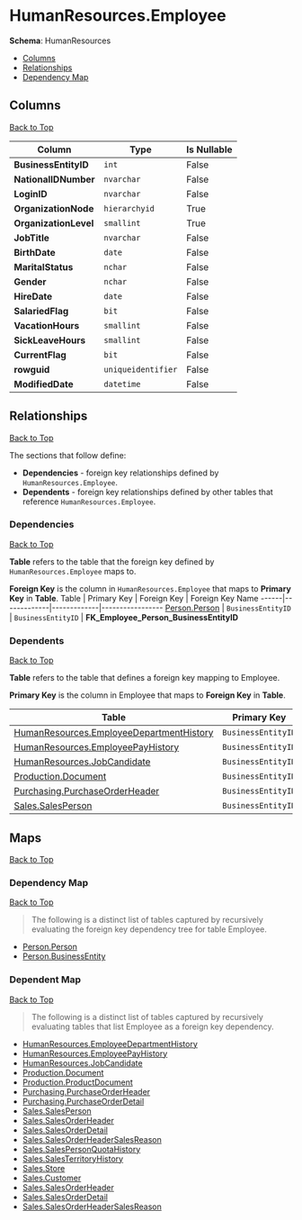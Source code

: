 # HumanResources.Employee

**Schema**: HumanResources
* [Columns](#columns)
* [Relationships](#relationships)
* [Dependency Map](#dependency-map)

## Columns
[Back to Top](#employee)

Column | Type | Is Nullable
-------|------|------------
**BusinessEntityID** | `int` | False
**NationalIDNumber** | `nvarchar` | False
**LoginID** | `nvarchar` | False
**OrganizationNode** | `hierarchyid` | True
**OrganizationLevel** | `smallint` | True
**JobTitle** | `nvarchar` | False
**BirthDate** | `date` | False
**MaritalStatus** | `nchar` | False
**Gender** | `nchar` | False
**HireDate** | `date` | False
**SalariedFlag** | `bit` | False
**VacationHours** | `smallint` | False
**SickLeaveHours** | `smallint` | False
**CurrentFlag** | `bit` | False
**rowguid** | `uniqueidentifier` | False
**ModifiedDate** | `datetime` | False

## Relationships
[Back to Top](#employee)


The sections that follow define:
* **Dependencies** - foreign key relationships defined by `HumanResources.Employee`.
* **Dependents** - foreign key relationships defined by other tables that reference `HumanResources.Employee`.

### Dependencies
[Back to Top](#employee)


**Table** refers to the table that the foreign key defined by `HumanResources.Employee` maps to.

**Foreign Key** is the column in `HumanResources.Employee` that maps to **Primary Key** in **Table**.
Table | Primary Key | Foreign Key | Foreign Key Name
------|-------------|-------------|-----------------
[Person.Person](../Person/Person.md) | `BusinessEntityID` | `BusinessEntityID` | **FK_Employee_Person_BusinessEntityID**

### Dependents
[Back to Top](#employee)

**Table** refers to the table that defines a foreign key mapping to Employee.

**Primary Key** is the column in Employee that maps to **Foreign Key** in **Table**.

Table | Primary Key | Foreign Key | Foreign Key Name
------|-------------|-------------|-----------------
[HumanResources.EmployeeDepartmentHistory](./EmployeeDepartmentHistory.md) | `BusinessEntityID` | `BusinessEntityID` | **FK_EmployeeDepartmentHistory_Employee_BusinessEntityID**
[HumanResources.EmployeePayHistory](./EmployeePayHistory.md) | `BusinessEntityID` | `BusinessEntityID` | **FK_EmployeePayHistory_Employee_BusinessEntityID**
[HumanResources.JobCandidate](./JobCandidate.md) | `BusinessEntityID` | `BusinessEntityID` | **FK_JobCandidate_Employee_BusinessEntityID**
[Production.Document](../Production/Document.md) | `BusinessEntityID` | `Owner` | **FK_Document_Employee_Owner**
[Purchasing.PurchaseOrderHeader](../Purchasing/PurchaseOrderHeader.md) | `BusinessEntityID` | `EmployeeID` | **FK_PurchaseOrderHeader_Employee_EmployeeID**
[Sales.SalesPerson](../Sales/SalesPerson.md) | `BusinessEntityID` | `BusinessEntityID` | **FK_SalesPerson_Employee_BusinessEntityID**

## Maps
[Back to Top](#employee)

### Dependency Map
[Back to Top](#employee)

> The following is a distinct list of tables captured by recursively evaluating the foreign key dependency tree for table Employee.

* [Person.Person](../Person/Person.md)
* [Person.BusinessEntity](./BusinessEntity.md)
### Dependent Map
[Back to Top](#employee)

> The following is a distinct list of tables captured by recursively evaluating tables that list Employee as a foreign key dependency.

* [HumanResources.EmployeeDepartmentHistory](./EmployeeDepartmentHistory.md)
* [HumanResources.EmployeePayHistory](./EmployeePayHistory.md)
* [HumanResources.JobCandidate](./JobCandidate.md)
* [Production.Document](../Production/Document.md)
* [Production.ProductDocument](./ProductDocument.md)
* [Purchasing.PurchaseOrderHeader](../Purchasing/PurchaseOrderHeader.md)
* [Purchasing.PurchaseOrderDetail](./PurchaseOrderDetail.md)
* [Sales.SalesPerson](../Sales/SalesPerson.md)
* [Sales.SalesOrderHeader](./SalesOrderHeader.md)
* [Sales.SalesOrderDetail](./SalesOrderDetail.md)
* [Sales.SalesOrderHeaderSalesReason](./SalesOrderHeaderSalesReason.md)
* [Sales.SalesPersonQuotaHistory](./SalesPersonQuotaHistory.md)
* [Sales.SalesTerritoryHistory](./SalesTerritoryHistory.md)
* [Sales.Store](./Store.md)
* [Sales.Customer](./Customer.md)
* [Sales.SalesOrderHeader](./SalesOrderHeader.md)
* [Sales.SalesOrderDetail](./SalesOrderDetail.md)
* [Sales.SalesOrderHeaderSalesReason](./SalesOrderHeaderSalesReason.md)
